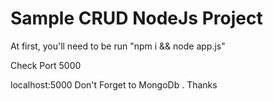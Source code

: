 <h1> Sample CRUD NodeJs Project </h1>

<p> At first, you'll need to be run  "npm i && node app.js"</p>
<p> Check Port 5000 </p>
<p> localhost:5000  Don't Forget to MongoDb . Thanks </p>